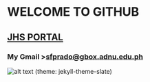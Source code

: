 # WELCOME TO GITHUB
## 	[JHS PORTAL](https://jhsportal.adnu.edu.ph/)
### My Gmail >sfprado@gbox.adnu.edu.ph
![alt text](image.jpg)
(theme: jekyll-theme-slate)

